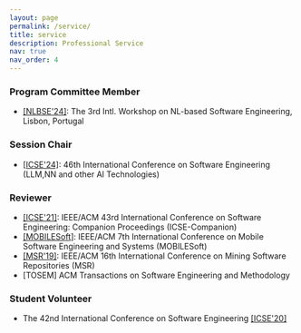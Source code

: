 ```yaml
---
layout: page
permalink: /service/
title: service
description: Professional Service
nav: true
nav_order: 4
---
```


### Program Committee Member
- [[NLBSE'24]](https://nlbse2024.github.io/): The 3rd Intl. Workshop on NL-based Software Engineering, Lisbon, Portugal

### Session Chair
- [[ICSE'24]](https://conf.researchr.org/home/icse-2024): 46th International Conference on Software Engineering (LLM,NN and other AI Technologies)

### Reviewer
- [[ICSE'21]](https://doi.ieeecomputersociety.org/10.1109/ICSE-Companion52605.2021.00008): IEEE/ACM 43rd International Conference on Software Engineering: Companion Proceedings (ICSE-Companion)
- [[MOBILESoft]](https://conf.researchr.org/home/mobilesoft-2020): IEEE/ACM 7th International Conference on Mobile Software Engineering and Systems (MOBILESoft)
- [[MSR'19]](https://2019.msrconf.org/): IEEE/ACM 16th International Conference on Mining Software Repositories (MSR)
- [TOSEM] ACM Transactions on Software Engineering and Methodology

### Student Volunteer 
- The 42nd International Conference on Software Engineering [[ICSE'20]](https://conf.researchr.org/home/icse-2020)